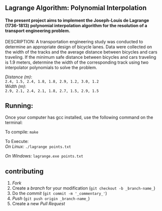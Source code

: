 <!DOCTYPE html>
<html>
      <head> 
            <h2> Lagrange Algorithm: Polynomial Interpolation </h2>
            <h4> The present project aims to implement the Joseph-Louis de Lagrange (1736-1813) polynomial                                    interpolation algorithm for the resolution of a transport engineering problem.</h4>
      </head>
      <body>
            <p> DESCRIPTION: A transportation engineering study was conducted to determine an appropriate design of bicycle                   lanes. Data were collected on the width of the tracks and the average distance between bicycles and cars                     traveling. If the minimum safe distance between bicycles and cars traveling is 1.9 meters, determine the                     width of the corresponding track using two interpolator polynomials to solve the problem. </ p>
      </body>
</html>

_Distance (m)_: <br />
`2.4, 1.5, 2.4, 1.8, 1.8, 2.9, 1.2, 3.0, 1.2` <br />
_Width (m)_: <br />
`2.9, 2.1, 2.4, 2.1, 1.8, 2.7, 1.5, 2.9, 1.5` 


## Running:

Once your computer has gcc installed, use the following command on the terminal:

To compile:
      `make`
      
To Execute:      
   _On Linux:_ `./lagrange points.txt`
            
   _On Windows:_ `lagrange.exe points.txt` 
           

## contributing
1. _Fork_ <br />
2. Create a _branch_ for your modification (`git checkout -b _branch-name_`) <br />
3. Do the _commit_ (`git commit -m '_commentary_'`) <br />
4. _Push_ (`git push origin _branch-name_`) <br />
5. Create a new _Pull Request_ <br />


